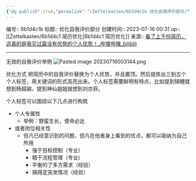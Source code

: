 ```yaml
---
{"dg-publish":true,"permalink":"/Zettelkasten/6b1d4c1b 优化自我评价部分/","dgPassFrontmatter":true}
---
```


编号:: 6b1d4c1b
标题:: 优化自我评价部分
创建时间:: 2023-07-16 00:31
up:: [[Zettelkasten/6b1d4c1 简历优化\|6b1d4c1 简历优化]]
来源:: [看了上千份简历，这真的是我见过最没有优势的个人优势！_哔哩哔哩_bilibili](https://www.bilibili.com/video/BV1NP411y7P3/?spm_id_from=333.999.0.0&vd_source=bcf798ace50733030b9c7e1fb6a3a349)

---

无效的自我评价举例
![Pasted image 20230716003144.png](/img/user/attachment/Pasted%20image%2020230716003144.png)

优化方式
把简历中的自我评价替换为个人优势，并且置顶。然后提炼出三到五个个人标签，用关键词的形式高亮出来。个人标签需要鲜明有特点，比如提到锦鲤就想到杨超越，提到神仙姐姐就想到刘亦菲。

个人标签可以围绕以下几点进行构筑
- 个人专属性
	- 举例：野蛮生长，使命必达
- 或者岗位相关性
	- 但凡已经意识到的问题，但凡在他者身上看到的优点，都可以吸纳为自己所用
		- 强于目标控制（专业）
		- 精于流程管理（专业)
		- 平衡的了多方需求（经验）
		- 搞得定突发情况（经验）